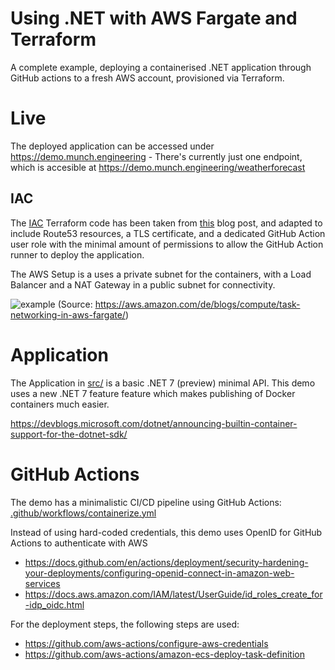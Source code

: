 # Using .NET with AWS Fargate and Terraform

A complete example, deploying a containerised .NET application through GitHub actions to a fresh AWS account, provisioned via Terraform. 

# Live

The deployed application can be accessed under https://demo.munch.engineering - There's currently just one endpoint, which is accesible at https://demo.munch.engineering/weatherforecast

## IAC

The [IAC](iac/) Terraform code has been taken from [this](https://engineering.finleap.com/posts/2020-02-20-ecs-fargate-terraform/) blog post, and adapted to include Route53 resources, a TLS certificate, and a dedicated GitHub Action user role with the minimal amount of permissions to allow the GitHub Action runner to deploy the application. 

The AWS Setup is a uses a private subnet for the containers, with a Load Balancer and a NAT Gateway in a public subnet for connectivity. 

![example](https://d2908q01vomqb2.cloudfront.net/1b6453892473a467d07372d45eb05abc2031647a/2018/01/26/Slide5.png "Infrastructure illustration")
(Source: https://aws.amazon.com/de/blogs/compute/task-networking-in-aws-fargate/)

# Application

The Application in [src/](src/) is a basic .NET 7 (preview) minimal API. This demo uses a new .NET 7 feature  feature which makes publishing of Docker containers much easier.

https://devblogs.microsoft.com/dotnet/announcing-builtin-container-support-for-the-dotnet-sdk/


# GitHub Actions

The demo has a minimalistic CI/CD pipeline using GitHub Actions: [.github/workflows/containerize.yml](.github/workflows/containerize.yml)

Instead of using hard-coded credentials, this demo uses OpenID for GitHub Actions to authenticate with AWS

- https://docs.github.com/en/actions/deployment/security-hardening-your-deployments/configuring-openid-connect-in-amazon-web-services
- https://docs.aws.amazon.com/IAM/latest/UserGuide/id_roles_create_for-idp_oidc.html


For the deployment steps, the following steps are used:
- https://github.com/aws-actions/configure-aws-credentials
- https://github.com/aws-actions/amazon-ecs-deploy-task-definition